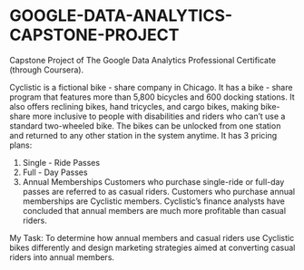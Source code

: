 # GOOGLE-DATA-ANALYTICS-CAPSTONE-PROJECT
Capstone Project of The Google Data Analytics Professional Certificate (through Coursera).

Cyclistic is a fictional bike - share company in Chicago. It has a bike - share program that features more than 5,800 bicycles and 600 docking stations. It also offers reclining bikes, hand tricycles, and cargo bikes, making bike-share more inclusive to people with disabilities and riders who can’t use a standard two-wheeled bike. The bikes can be unlocked from one station and returned to any other station in the system anytime.
It has 3 pricing plans:
1) Single - Ride Passes
2) Full - Day Passes
3) Annual Memberships
Customers who purchase single-ride or full-day passes are referred to as casual riders. Customers who purchase annual memberships are Cyclistic members.
Cyclistic’s finance analysts have concluded that annual members are much more profitable than casual riders.

My Task: To determine how annual members and casual riders use Cyclistic bikes differently and design marketing strategies aimed at converting casual riders into annual members.
